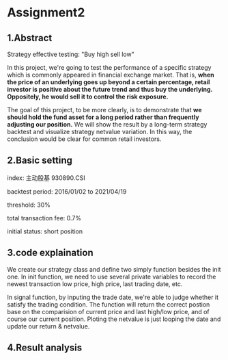 # Assignment2
## 1.Abstract
Strategy effective testing: "Buy high sell low"

In this project, we're going to test the performance of a specific strategy which is commonly appeared in financial exchange market. That is, **when the price of an underlying goes up beyond a certain percentage, retail investor is positive about the future trend and thus buy the underlying. Oppositely, he would sell it to control the risk exposure.**

The goal of this project, to be more clearly, is to demonstrate that **we should hold the fund asset for a long period rather than frequently adjusting our position.** We will show the result by a long-term strategy backtest and visualize strategy netvalue variation. In this way, the conclusion would be clear for common retail investors.


## 2.Basic setting
index: 主动股基 930890.CSI

backtest period: 2016/01/02 to 2021/04/19

threshold: 30%

total transaction fee: 0.7%

initial status: short position

## 3.code explaination
We create our strategy class and define two simply function besides the init one. In init function, we need to use several private variables to record the newest transaction low price, high price, last trading date, etc. 

In signal function, by inputing the trade date, we're able to judge whether it satisfy the trading condition. The function will return the correct postion base on the comparision of current price and last high/low price, and of course our current position. Ploting the netvalue is just looping the date and update our return & netvalue.

## 4.Result analysis
